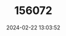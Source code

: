 ---
title: "156072"
category: "Sadleriana bavarica"
draft: false
date: 2024-02-22 13:03:52
languages:
  German: ["Bayerische Zwergdeckelschnecke"]
---